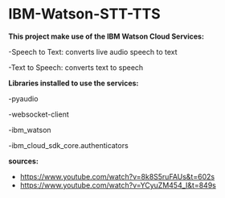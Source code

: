 # IBM-Watson-STT-TTS
**This project make use of the IBM Watson Cloud Services:**

-Speech to Text: converts live audio speech to text

-Text to Speech: converts text to speech


**Libraries installed to use the services:**

-pyaudio

-websocket-client

-ibm_watson

-ibm_cloud_sdk_core.authenticators


**sources:**
- https://www.youtube.com/watch?v=8k8S5ruFAUs&t=602s
- https://www.youtube.com/watch?v=YCyuZM454_I&t=849s
